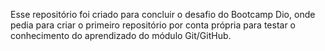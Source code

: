 Esse repositório foi criado para concluir o desafio do Bootcamp Dio, onde pedia para criar o primeiro repositório por conta própria para testar o conhecimento do aprendizado do módulo Git/GitHub.